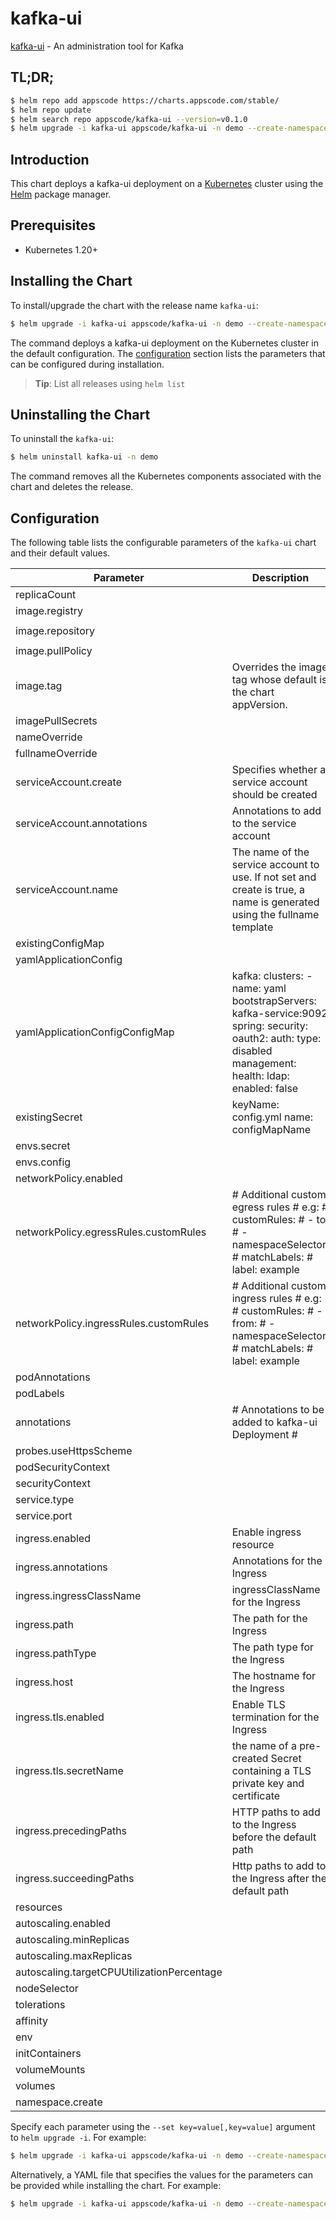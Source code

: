 # kafka-ui

[kafka-ui](https://docs.kafka-ui.provectus.io) - An administration tool for Kafka

## TL;DR;

```bash
$ helm repo add appscode https://charts.appscode.com/stable/
$ helm repo update
$ helm search repo appscode/kafka-ui --version=v0.1.0
$ helm upgrade -i kafka-ui appscode/kafka-ui -n demo --create-namespace --version=v0.1.0
```

## Introduction

This chart deploys a kafka-ui deployment on a [Kubernetes](http://kubernetes.io) cluster using the [Helm](https://helm.sh) package manager.

## Prerequisites

- Kubernetes 1.20+

## Installing the Chart

To install/upgrade the chart with the release name `kafka-ui`:

```bash
$ helm upgrade -i kafka-ui appscode/kafka-ui -n demo --create-namespace --version=v0.1.0
```

The command deploys a kafka-ui deployment on the Kubernetes cluster in the default configuration. The [configuration](#configuration) section lists the parameters that can be configured during installation.

> **Tip**: List all releases using `helm list`

## Uninstalling the Chart

To uninstall the `kafka-ui`:

```bash
$ helm uninstall kafka-ui -n demo
```

The command removes all the Kubernetes components associated with the chart and deletes the release.

## Configuration

The following table lists the configurable parameters of the `kafka-ui` chart and their default values.

|                 Parameter                  |                                                                        Description                                                                         |               Default               |
|--------------------------------------------|------------------------------------------------------------------------------------------------------------------------------------------------------------|-------------------------------------|
| replicaCount                               |                                                                                                                                                            | <code>1</code>                      |
| image.registry                             |                                                                                                                                                            | <code>docker.io</code>              |
| image.repository                           |                                                                                                                                                            | <code>provectuslabs/kafka-ui</code> |
| image.pullPolicy                           |                                                                                                                                                            | <code>IfNotPresent</code>           |
| image.tag                                  | Overrides the image tag whose default is the chart appVersion.                                                                                             | <code>""</code>                     |
| imagePullSecrets                           |                                                                                                                                                            | <code>[]</code>                     |
| nameOverride                               |                                                                                                                                                            | <code>""</code>                     |
| fullnameOverride                           |                                                                                                                                                            | <code>""</code>                     |
| serviceAccount.create                      | Specifies whether a service account should be created                                                                                                      | <code>true</code>                   |
| serviceAccount.annotations                 | Annotations to add to the service account                                                                                                                  | <code>{}</code>                     |
| serviceAccount.name                        | The name of the service account to use. If not set and create is true, a name is generated using the fullname template                                     | <code>""</code>                     |
| existingConfigMap                          |                                                                                                                                                            | <code>""</code>                     |
| yamlApplicationConfig                      |                                                                                                                                                            | <code>{}</code>                     |
| yamlApplicationConfigConfigMap             | kafka: clusters: - name: yaml bootstrapServers: kafka-service:9092 spring: security: oauth2: auth: type: disabled management: health: ldap: enabled: false | <code>{}</code>                     |
| existingSecret                             | keyName: config.yml name: configMapName                                                                                                                    | <code>""</code>                     |
| envs.secret                                |                                                                                                                                                            | <code>{}</code>                     |
| envs.config                                |                                                                                                                                                            | <code>{}</code>                     |
| networkPolicy.enabled                      |                                                                                                                                                            | <code>false</code>                  |
| networkPolicy.egressRules.customRules      | # Additional custom egress rules # e.g: # customRules: #   - to: #       - namespaceSelector: #           matchLabels: #             label: example        | <code>[]</code>                     |
| networkPolicy.ingressRules.customRules     | # Additional custom ingress rules # e.g: # customRules: #   - from: #       - namespaceSelector: #           matchLabels: #             label: example     | <code>[]</code>                     |
| podAnnotations                             |                                                                                                                                                            | <code>{}</code>                     |
| podLabels                                  |                                                                                                                                                            | <code>{}</code>                     |
| annotations                                | # Annotations to be added to kafka-ui Deployment #                                                                                                         | <code>{}</code>                     |
| probes.useHttpsScheme                      |                                                                                                                                                            | <code>false</code>                  |
| podSecurityContext                         |                                                                                                                                                            | <code>{}</code>                     |
| securityContext                            |                                                                                                                                                            | <code>{}</code>                     |
| service.type                               |                                                                                                                                                            | <code>ClusterIP</code>              |
| service.port                               |                                                                                                                                                            | <code>80</code>                     |
| ingress.enabled                            | Enable ingress resource                                                                                                                                    | <code>false</code>                  |
| ingress.annotations                        | Annotations for the Ingress                                                                                                                                | <code>{}</code>                     |
| ingress.ingressClassName                   | ingressClassName for the Ingress                                                                                                                           | <code>""</code>                     |
| ingress.path                               | The path for the Ingress                                                                                                                                   | <code>"/"</code>                    |
| ingress.pathType                           | The path type for the Ingress                                                                                                                              | <code>"Prefix"</code>               |
| ingress.host                               | The hostname for the Ingress                                                                                                                               | <code>""</code>                     |
| ingress.tls.enabled                        | Enable TLS termination for the Ingress                                                                                                                     | <code>false</code>                  |
| ingress.tls.secretName                     | the name of a pre-created Secret containing a TLS private key and certificate                                                                              | <code>""</code>                     |
| ingress.precedingPaths                     | HTTP paths to add to the Ingress before the default path                                                                                                   | <code>[]</code>                     |
| ingress.succeedingPaths                    | Http paths to add to the Ingress after the default path                                                                                                    | <code>[]</code>                     |
| resources                                  |                                                                                                                                                            | <code>{}</code>                     |
| autoscaling.enabled                        |                                                                                                                                                            | <code>false</code>                  |
| autoscaling.minReplicas                    |                                                                                                                                                            | <code>1</code>                      |
| autoscaling.maxReplicas                    |                                                                                                                                                            | <code>100</code>                    |
| autoscaling.targetCPUUtilizationPercentage |                                                                                                                                                            | <code>80</code>                     |
| nodeSelector                               |                                                                                                                                                            | <code>{}</code>                     |
| tolerations                                |                                                                                                                                                            | <code>[]</code>                     |
| affinity                                   |                                                                                                                                                            | <code>{}</code>                     |
| env                                        |                                                                                                                                                            | <code>{}</code>                     |
| initContainers                             |                                                                                                                                                            | <code>{}</code>                     |
| volumeMounts                               |                                                                                                                                                            | <code>{}</code>                     |
| volumes                                    |                                                                                                                                                            | <code>{}</code>                     |
| namespace.create                           |                                                                                                                                                            | <code>false</code>                  |


Specify each parameter using the `--set key=value[,key=value]` argument to `helm upgrade -i`. For example:

```bash
$ helm upgrade -i kafka-ui appscode/kafka-ui -n demo --create-namespace --version=v0.1.0 --set image.tag=latest
```

Alternatively, a YAML file that specifies the values for the parameters can be provided while
installing the chart. For example:

```bash
$ helm upgrade -i kafka-ui appscode/kafka-ui -n demo --create-namespace --version=v0.1.0 --values values.yaml
```
